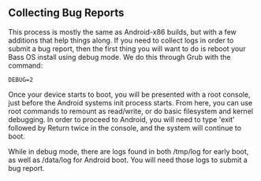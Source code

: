 ## Collecting Bug Reports

This process is mostly the same as Android-x86 builds, but with a few additions that help things along. 
If you need to collect logs in order to submit a bug report, then the first thing you will want to do is reboot your Bass OS install using debug mode. We do this through Grub with the command:
```
DEBUG=2 
```
Once your device starts to boot, you will be presented with a root console, just before the Android systems init process starts. 
From here, you can use root commands to remount as read/write, or do basic filesystem and kernel debugging. 
In order to proceed to Android, you will need to type 'exit' followed by Return twice in the console, and the system will continue to boot. 

While in debug mode, there are logs found in both /tmp/log for early boot, as well as /data/log for Android boot. You will need those logs to submit a bug report.
